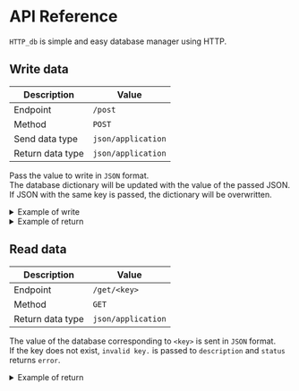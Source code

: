 # API Reference
`HTTP_db` is simple and easy database manager using HTTP.

## Write data

Description|Value
---|---
Endpoint|`/post`
Method|`POST`
Send data type|`json/application`
Return data type|`json/application`

Pass the value to write in `JSON` format.  
The database dictionary will be updated with the value of the passed JSON.  
If JSON with the same key is passed, the dictionary will be overwritten.

<details>
<summary>Example of write</summary>


```json
{
    "keyname":"items"
}
```

</details>

<details>
<summary>Example of return</summary>

- Success

```json
{
    "status":"success"
}
```

- Failed

```json
{
    "status":"error",
    "description":"Detail of error"
}
```

</details>


## Read data

Description|Value
---|---
Endpoint|`/get/<key>`
Method|`GET`
Return data type|`json/application`

The value of the database corresponding to `<key>` is sent in `JSON` format.  
If the key does not exist, `invalid key.` is passed to `description` and `status` returns `error`.

<details>
<summary>Example of return</summary>

- Success

```json
{
    "status":"success",
    "value":"{'name':'nattyantv'}"
}
```

- Failed

```json
{
    "status":"error",
    "description":"Detail of error"
}
```

</details>

